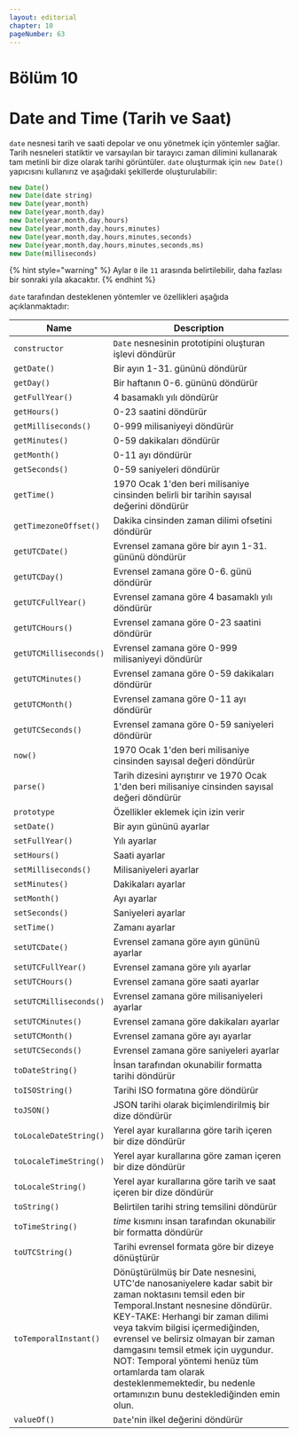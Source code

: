 ```yaml
---
layout: editorial
chapter: 10
pageNumber: 63
---
```


# Bölüm 10

# Date and Time (Tarih ve Saat)

`date` nesnesi tarih ve saati depolar ve onu yönetmek için yöntemler sağlar. Tarih nesneleri statiktir ve varsayılan bir tarayıcı zaman dilimini kullanarak tam metinli bir dize olarak tarihi görüntüler.
`date` oluşturmak için `new Date()` yapıcısını kullanırız ve aşağıdaki şekillerde oluşturulabilir:

```javascript
new Date()
new Date(date string)
new Date(year,month)
new Date(year,month,day)
new Date(year,month,day,hours)
new Date(year,month,day,hours,minutes)
new Date(year,month,day,hours,minutes,seconds)
new Date(year,month,day,hours,minutes,seconds,ms)
new Date(milliseconds)
```

{% hint style="warning" %}
Aylar `0` ile `11` arasında belirtilebilir, daha fazlası bir sonraki yıla akacaktır.
{% endhint %}

`date` tarafından desteklenen yöntemler ve özellikleri aşağıda açıklanmaktadır:

| Name                   | Description                                                                                    |
| ---------------------- | ---------------------------------------------------------------------------------------------- |
| `constructor`          | `Date` nesnesinin prototipini oluşturan işlevi döndürür                                        |
| `getDate()`            | Bir ayın 1-31. gününü döndürür                                                                 |
| `getDay()`             | Bir haftanın 0-6. gününü döndürür                                                              |
| `getFullYear()`        | 4 basamaklı yılı döndürür                                                                      |
| `getHours()`           | 0-23 saatini döndürür                                                                          |
| `getMilliseconds()`    | 0-999 milisaniyeyi döndürür                                                                    |
| `getMinutes()`         | 0-59 dakikaları döndürür                                                                       |
| `getMonth()`           | 0-11 ayı döndürür                                                                              |
| `getSeconds()`         | 0-59 saniyeleri döndürür                                                                       |
| `getTime()`            | 1970 Ocak 1'den beri milisaniye cinsinden belirli bir tarihin sayısal değerini döndürür        |
| `getTimezoneOffset()`  | Dakika cinsinden zaman dilimi ofsetini döndürür                                                |
| `getUTCDate()`         | Evrensel zamana göre bir ayın 1-31. gününü döndürür                                            |
| `getUTCDay()`          | Evrensel zamana göre 0-6. günü döndürür                                                        |
| `getUTCFullYear()`     | Evrensel zamana göre 4 basamaklı yılı döndürür                                                 |
| `getUTCHours()`        | Evrensel zamana göre 0-23 saatini döndürür                                                     |
| `getUTCMilliseconds()` | Evrensel zamana göre 0-999 milisaniyeyi döndürür                                               |
| `getUTCMinutes()`      | Evrensel zamana göre 0-59 dakikaları döndürür                                                  |
| `getUTCMonth()`        | Evrensel zamana göre 0-11 ayı döndürür                                                         |
| `getUTCSeconds()`      | Evrensel zamana göre 0-59 saniyeleri döndürür                                                  |
| `now()`                | 1970 Ocak 1'den beri milisaniye cinsinden sayısal değeri döndürür                              |
| `parse()`              | Tarih dizesini ayrıştırır ve 1970 Ocak 1'den beri milisaniye cinsinden sayısal değeri döndürür |
| `prototype`            | Özellikler eklemek için izin verir                                                             |
| `setDate()`            | Bir ayın gününü ayarlar                                                                        |
| `setFullYear()`        | Yılı ayarlar                                                                                   |
| `setHours()`           | Saati ayarlar                                                                                  |
| `setMilliseconds()`    | Milisaniyeleri ayarlar                                                                         |
| `setMinutes()`         | Dakikaları ayarlar                                                                             |
| `setMonth()`           | Ayı ayarlar                                                                                    |
| `setSeconds()`         | Saniyeleri ayarlar                                                                             |
| `setTime()`            | Zamanı ayarlar                                                                                 |
| `setUTCDate()`         | Evrensel zamana göre ayın gününü ayarlar                                                       |
| `setUTCFullYear()`     | Evrensel zamana göre yılı ayarlar                                                              |
| `setUTCHours()`        | Evrensel zamana göre saati ayarlar                                                             |
| `setUTCMilliseconds()` | Evrensel zamana göre milisaniyeleri ayarlar                                                    |
| `setUTCMinutes()`      | Evrensel zamana göre dakikaları ayarlar                                                        |
| `setUTCMonth()`        | Evrensel zamana göre ayı ayarlar                                                               |
| `setUTCSeconds()`      | Evrensel zamana göre saniyeleri ayarlar                                                        |
| `toDateString()`       | İnsan tarafından okunabilir formatta tarihi döndürür                                           |
| `toISOString()`        | Tarihi ISO formatına göre döndürür                                                             |
| `toJSON()`             | JSON tarihi olarak biçimlendirilmiş bir dize döndürür                                          |
| `toLocaleDateString()` | Yerel ayar kurallarına göre tarih içeren bir dize döndürür                                     |
| `toLocaleTimeString()` | Yerel ayar kurallarına göre zaman içeren bir dize döndürür                                     |
| `toLocaleString()`     | Yerel ayar kurallarına göre tarih ve saat içeren bir dize döndürür                             |
| `toString()`           | Belirtilen tarihi string temsilini döndürür                                                    |
| `toTimeString()`       | _time_ kısmını insan tarafından okunabilir bir formatta döndürür                               |
| `toUTCString()`        | Tarihi evrensel formata göre bir dizeye dönüştürür                                             |
| `toTemporalInstant()`  | Dönüştürülmüş bir Date nesnesini, UTC'de nanosaniyelere kadar sabit bir zaman noktasını temsil eden bir Temporal.Instant nesnesine döndürür. KEY-TAKE: Herhangi bir zaman dilimi veya takvim bilgisi içermediğinden, evrensel ve belirsiz olmayan bir zaman damgasını temsil etmek için uygundur. NOT: Temporal yöntemi henüz tüm ortamlarda tam olarak desteklenmemektedir, bu nedenle ortamınızın bunu desteklediğinden emin olun.                       |
| `valueOf()`            | `Date`'nin ilkel değerini döndürür                                                             |
